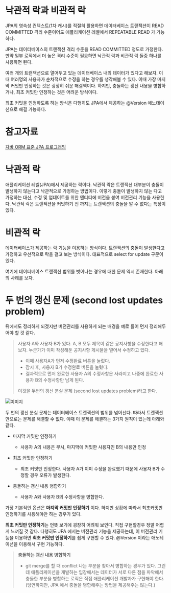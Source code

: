# 낙관적 락과 비관적 락

JPA의 영속성 컨텍스트(1차 캐시)를 적절히 활용하면 데이터베이스 트랜잭션이 READ COMMITTED 격리 수준이어도 애플리케이션 레벨에서 REPEATABLE READ 가 가능하다.  

JPA는 데이터베이스의 트랜잭션 격리 수준을 READ COMMITTED 정도로 가정한다. 만약 일부 로직에서 더 높은 격리 수준이 필요하면 낙관적 락과 비관적 락 둘중 하나를 사용하면 된다.  

여러 개의 트랜잭션으로 열어두고 있는 데이터베이스 내의 데이터가 있다고 해보자. 이때 여러명의 사용자가 순차적으로 수정을 하는 경우를 생각해볼 수 있다. 이때 가장 마지막 커밋만 인정하는 것은 굉장히 쉬운 해결책이다. 하지만, 충돌하는 갱신 내용을 병합하거나, 최초 커밋만 인정하는 것은 어려운 방식이다.  

최초 커밋을 인정하도록 하는 방식은 다행히도 JPA에서 제공하는 @Version 애노테이션으로 해결 가능하다.   



# 참고자료

[자바 ORM 표준 JPA 프로그래밍](https://ridibooks.com/books/3984000009)  



# 낙관적 락

애플리케이션 레벨(JPA)에서 제공하는 락이다. 낙관적 락은 트랜잭션 대부분이 충돌이 발생하지 않는다고 낙관적으로 가정하는 방법이다. 이렇게 충돌이 발생하지 않는 다고 가정하는 대신, 수정 및 업데이트를 위한 엔티티에 버전을 붙여 버전관리 기능을 사용한다. 낙관적 락은 트랜잭션을 커밋하기 전 까지는 트랜잭션의 충돌을 알 수 없다는 특징이 있다.  



# 비관적 락

데이터베이스가 제공하는 락 기능을 이용하는 방식이다. 트랜잭션의 충돌이 발생한다고 가정하고 우선적으로 락을 걸고 보는 방식이다. 대표적으로 select for update 구문이 있다.  



여기에 데이터베이스 트랜잭션 범위를 벗어나는 경우에 대한 문제 역시 존재한다. 아래의 사례를 보자. 

# 두 번의 갱신 문제 (second lost updates problem)

뒤에서도 정리하게 되겠지만 버전관리를 사용하게 되는 배경을 예로 들어 먼저 정리해두어야 할 것 같다.

> 사용자 A와 사용자 B가 있다. A, B 모두 제목이 같은 공지사항을 수정한다고 해보자. 누군가가 이미 작성해둔 공지사항 게시물을 열어서 수정하고 있다.  
>
> - 이때 사용자A가 먼저 수정완료 버튼을 눌렀다.
> - 잠시 후, 사용자 B가 수정완료 버튼을 눌렀다.
> - 결과적으로 먼저 완료한 사용자 A의 수정사항은 사라지고 나중에 완료한 사용자 B의 수정사항만 남게 된다.
>
> 이것을 두번의 갱신 분실 문제 (second lost updates problem)라고 한다.



![이미지](/Users/kyle.sgjung/workspace/sgjung/jpa-study/study/summary/트랜잭션과-락-그리고-2차캐시/img/JPA-VERSIONING-OVERVIEW-1.png)



두 번의 갱신 분실 문제는 데이터베이스 트랜잭션의 범위를 넘어선다. 따라서 트랜잭션만으로는 문제를 해결할 수 없다. 이때 이 문제를 해결하는 3가지 원칙이 있는데 아래와 같다.  

- 마지막 커밋만 인정하기

  - 사용자 A의 내용은 무시, 마지막에 커밋한 사용자인 B의 내용만 인정

- 최초 커밋만 인정하기

  - 최초 커밋만 인정한다. 사용자 A가 이미 수정을 완료했기 때문에 사용자 B가 수정할 경우 오류가 발생한다.

- 충돌하는 갱신 내용 병합하기

  - 사용자 A와 사용자 B의 수정사항을 병합한다.

  

가장 기본적인 옵션은 **마지막 커밋만 인정하기** 이다. 하지만 상황에 따라서 최초커밋만 인정하기를 사용해야만 하는 경우가 있다.    

**최초 커밋만 인정하기**는 언뜻 보기에 굉장히 어려워 보인다. 직접 구현할경우 정말 어렵게 느껴질 것 같다. 다행히도 JPA 에서는 버전관리 기능을 제공하는데, 이 버전관리 기능을 이용하면 **최초 커밋만 인정하기**를 쉽게 구현할 수 있다. @Version 이라는 애노테이션을 이용해서 구현 가능하다.  

  

> **충돌하는 갱신 내용 병합하기**
>
> - git merge를 할 때 conflict 나는 부분을 찾아서 병합하는 경우가 있다. 그런데 애플리케이션을 개발하는 입장에서는 데이터가 서로 다른 점을 파악해서 충돌한 부분을 병합하는 로직은 직접 애플리케이션 개발자가 구현해야 한다. (당연하지만, JPA 에서 충돌을 병합해주는 방법을 제공해주는 않는다.)